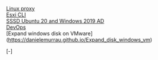 [Linux proxy](https://danielemurrau.github.io/Linux_Proxy) <br>
[Esxi CLI](https://danielemurrau.github.io/esxi_cli_commands) <br>
[SSSD Ubuntu 20 and Windows 2019 AD](https://danielemurrau.github.io/SSSD_and_AD) <br>
[DevOps](https://danielemurrau.github.io/Devops) <br>
[Expand windows disk on VMware] (https://danielemurrau.github.io/Expand_disk_windows_vm) <br>

[-] <br>